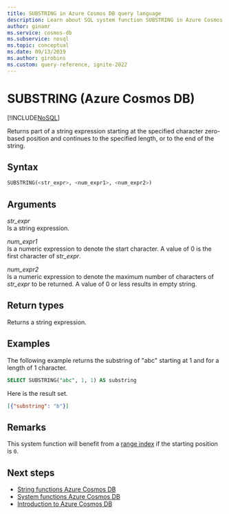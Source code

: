 ```yaml
---
title: SUBSTRING in Azure Cosmos DB query language
description: Learn about SQL system function SUBSTRING in Azure Cosmos DB.
author: ginamr
ms.service: cosmos-db
ms.subservice: nosql
ms.topic: conceptual
ms.date: 09/13/2019
ms.author: girobins
ms.custom: query-reference, ignite-2022
---
```

# SUBSTRING (Azure Cosmos DB)
[!INCLUDE[NoSQL](../../includes/appliesto-nosql.md)]

 Returns part of a string expression starting at the specified character zero-based position and continues to the specified length, or to the end of the string.  
  
## Syntax
  
```sql
SUBSTRING(<str_expr>, <num_expr1>, <num_expr2>)  
```  
  
## Arguments
  
*str_expr*  
   Is a string expression.
  
*num_expr1*  
   Is a numeric expression to denote the start character. A value of 0 is the first character of *str_expr*.
  
*num_expr2*  
   Is a numeric expression to denote the maximum number of characters of *str_expr* to be returned. A value of 0 or less results in empty string.

## Return types
  
  Returns a string expression.  
  
## Examples
  
  The following example returns the substring of "abc" starting at 1 and for a length of 1 character.  
  
```sql
SELECT SUBSTRING("abc", 1, 1) AS substring  
```  
  
 Here is the result set.  
  
```json
[{"substring": "b"}]  
```

## Remarks

This system function will benefit from a [range index](../../index-policy.md#includeexclude-strategy) if the starting position is `0`.

## Next steps

- [String functions Azure Cosmos DB](system-functions.yml)
- [System functions Azure Cosmos DB](system-functions.md)
- [Introduction to Azure Cosmos DB](../../introduction.md)
